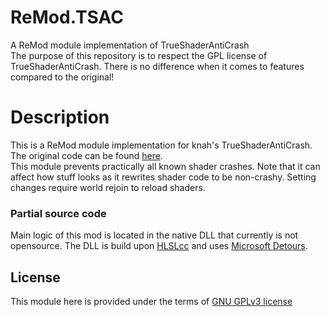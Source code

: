 # ReMod.TSAC
A ReMod module implementation of TrueShaderAntiCrash  
The purpose of this repository is to respect the GPL license of TrueShaderAntiCrash. There is no difference when it comes to features compared to the original!

# Description
This is a ReMod module implementation for knah's TrueShaderAntiCrash. The original code can be found [here](https://github.com/knah/VRCMods).  
This module prevents practically all known shader crashes. Note that it can affect how stuff looks as it rewrites shader code to be non-crashy. Setting changes require world rejoin to reload shaders.
### Partial source code
Main logic of this mod is located in the native DLL that currently is not opensource. The DLL is build upon [HLSLcc](https://github.com/Unity-Technologies/HLSLcc) and uses [Microsoft Detours](https://github.com/microsoft/Detours).

## License
This module here is provided under the terms of [GNU GPLv3 license](LICENSE)

